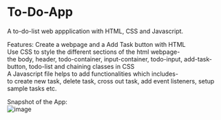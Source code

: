 # To-Do-App

A to-do-list web appplication with HTML, CSS and Javascript.

Features:
Create a webpage and a Add Task button with HTML  
Use CSS to style the different sections of the html webpage-   
the body, header, todo-container, input-container, todo-input, add-task-button, todo-list and chaining classes in CSS  
A Javascript file helps to add functionalities which includes-  
to create new task, delete task, cross out task, add event listeners, setup sample tasks etc.

Snapshot of the App:  
![image](https://github.com/nicmboso/To-Do-App/assets/160390032/0bfadb6b-6953-45cc-a2cd-67ae135fab5f)

